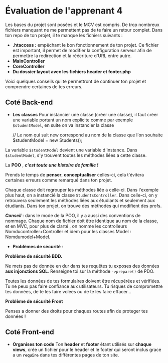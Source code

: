 # Évaluation de l'apprenant 4

Les bases du projet sont posées et le MCV est compris. 
De trop nombreux fichiers manquant ne me permettent pas de te faire un retour complet.
Dans ton repo de ton projet, il te manque les fichiers suivants : 

 - **.htaccess :** empêchant le bon fonctionnement de ton projet. Ce fichier est important, il permet de modifier la configuration serveur afin de permettre la redirection et la réécriture d'URL entre autre.
 - **MainController**
 - **CoreController**
 - **Du dossier layout avec les fichiers header et footer.php**


Voici quelques conseils qui te permettront de continuer ton projet et comprendre certaines de tes erreurs.

## Coté Back-end


- **Les classes**
Pour instancier une classe (créer une classe), il faut créer une variable portant un nom explicite comme par exemple `$studentModel`, en suite on va instancier la classe 

    // Le nom qui suit new correspond au nom de la classe que l'on souhaite
    $studentModel = new Students();
    
La variable `$studentModel` devient une variable d'instance.
Dans `$studentModel`, s'y trouvent toutes les méthodes liées a cette classe.

La **POO** , ***c'est toute une histoire de famille !***

Prends le temps de **penser**, **conceptualiser** celles-ci, cela t'évitera certaines erreurs comme remarqué dans ton projet.

Chaque classe doit regrouper les méthodes liée a celle-ci. Dans l'exemple plus haut, on a instancié la classe `StudentsController`. Dans celle-ci, on y retrouvera seulement les méthodes liées aux étudiants et seulement aux étudiants. Dans ton projet, on trouve des méthodes qui modifient des profs.

***Conseil*** : dans le mode de la POO, il y a aussi des conventions de nommage. Chaque nom de fichier doit être identique au nom de la classe, et en MVC, pour plus de clarté , on nomme  les controlleurs Nomducontroller+Controller et idem pour les classes Model : Nomdumodel+Model.

-  **Problèmes de sécurité** : 

**Problème de sécurité BDD.**

Ne mets pas de donnée en dur dans tes requêtes tu exposes des données **aux injonctions SQL**. Renseigne toi sur la méthode `->prepare()` de PDO.

Toutes les données de tes formulaires doivent être récupérées et vérifiées. Tu ne peux pas faire confiance  aux utilisateurs. Tu risques de compromettre tes données, de te les faire volées ou de te les faire effacer...

  **Problème de sécurité Front**

Penses a donner des droits pour chaques routes afin de proteger tes données !


## Coté Front-end

- **Organises ton code**
Ton **header** et **footer** étant utilisés sur **chaque views**, crée un fichier pour le header et le footer qui seront inclus grace a un **`require`** dans tes différentes pages de ton site.
